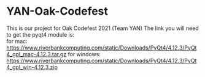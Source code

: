 # YAN-Oak-Codefest
This is our project for Oak Codefest 2021 (Team YAN)
The link you will need to get the pyqt4 module is:    
for mac: https://www.riverbankcomputing.com/static/Downloads/PyQt4/4.12.3/PyQt4_gpl_mac-4.12.3.tar.gz
for windows: https://www.riverbankcomputing.com/static/Downloads/PyQt4/4.12.3/PyQt4_gpl_win-4.12.3.zip
